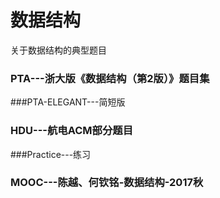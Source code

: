 # 数据结构
关于数据结构的典型题目


### PTA---浙大版《数据结构（第2版）》题目集


###PTA-ELEGANT---简短版


### HDU---航电ACM部分题目


###Practice---练习


### MOOC---陈越、何钦铭-数据结构-2017秋
